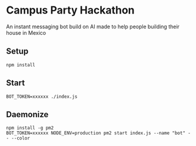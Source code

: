 # Campus Party Hackathon

An instant messaging bot build on AI made to help people building their house in Mexico

## Setup

    npm install

## Start

    BOT_TOKEN=xxxxxx ./index.js

## Daemonize

    npm install -g pm2
    BOT_TOKEN=xxxxxx NODE_ENV=production pm2 start index.js --name "bot" -- --color

